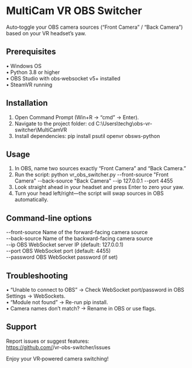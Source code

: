 MultiCam VR OBS Switcher
=========================
Auto‑toggle your OBS camera sources (“Front Camera” / “Back Camera”) based on your VR headset’s yaw.

Prerequisites
-------------
• Windows OS  
• Python 3.8 or higher  
• OBS Studio with obs‑websocket v5+ installed  
• SteamVR running

Installation
------------
1. Open Command Prompt (Win+R → “cmd” → Enter).  
2. Navigate to the project folder:
   cd C:\Users\techg\obs-vr-switcher\MultiCamVR
3. Install dependencies:
   pip install psutil openvr obsws-python

Usage
-----
1. In OBS, name two sources exactly “Front Camera” and “Back Camera.”  
2. Run the script:
   python vr_obs_switcher.py --front-source "Front Camera" --back-source "Back Camera" --ip 127.0.0.1 --port 4455
3. Look straight ahead in your headset and press Enter to zero your yaw.  
4. Turn your head left/right—the script will swap sources in OBS automatically.

Command‑line options
--------------------
--front-source   Name of the forward-facing camera source  
--back-source    Name of the backward-facing camera source  
--ip             OBS WebSocket server IP (default: 127.0.0.1)  
--port           OBS WebSocket port (default: 4455)  
--password       OBS WebSocket password (if set)

Troubleshooting
---------------
• “Unable to connect to OBS” → Check WebSocket port/password in OBS Settings → WebSockets.  
• “Module not found” → Re-run pip install.  
• Camera names don’t match? → Rename in OBS or use flags.

Support
-------
Report issues or suggest features:  
https://github.com/<your-username>/vr-obs-switcher/issues

Enjoy your VR‑powered camera switching!
